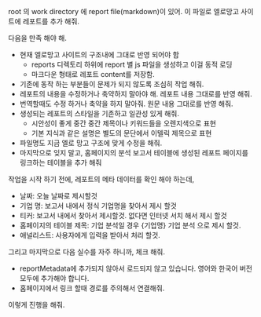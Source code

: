 root 의 work directory 에 report file(markdown)이 있어. 
이 파일로 엘로망고 사이트에 레포트를 추가 해줘. 

다음을 만족 해야 해.
  - 현재 엘로망고 사이트의 구조내에 그대로 반영 되어야 함
    - reports 디렉토리 하위에 report 별 js 파일을 생성하고 이걸 동적 로딩
    - 마크다운 형태로 레포트 content를 저장함.
  - 기존에 동작 하는 부분들이 문제가 되지 않도록 조심히 작업 해줘. 
  - 레포트의 내용을 수정하거나 축약하지 말아야 해. 레포트 내용 그대로를 반영 해줘.
  - 번역할때도 수정 하거나 축약을 하지 말아줘. 원문 내용 그대로를 반영 해줘.
  - 생성되는 레포트의 스타일을 기존하고 일관성 있게 해줘. 
    - 시안성이 좋게 중간 중간 제목이나 키워드들을 오렌지색으로 표현
    - 기본 지식과 같은 설명은 별도의 문단에서 이텔릭 제목으로 표현
  - 파일명도 지금 엘로 망고 구조에 맞게 수정을 해줘.
  - 마지막으로 잊지 말고, 홈페이지의 분석 보고서 테이블에 생성된 레포트 페이지를 링크하는 테이블을 추가 해줘

작업을 시작 하기 전에, 레포트의 메타 데이터를 확인 해야 하는데, 
  - 날짜: 오늘 날짜로 제시할것
  - 기업 명: 보고서 내에서 정식 기업명을 찾아서 제시 할것
  - 티커: 보고서 내에서 찾아서 제시할것. 없다면 인터넷 서치 해서 제시 할것
  - 홈페이지의 테이블 제목: 기업 분석일 경우 {기업명} 기업 분석 으로 제시 할것. 
  - 애널리스트: 사용자에게 입력을 받아서 처리 할것.

그리고 마지막으로 다음 실수를 자주 하니까, 체크 해줘.
  - reportMetadata에 추가되지 않아서 로드되지 않고 있습니다. 영어와 한국어 버전 모두에 추가해야 합니다.
  - 홈페이지에서 링크 할때 경로를 주의해서 연결해줘.

이렇게 진행을 해줘.
